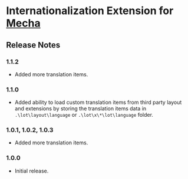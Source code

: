 Internationalization Extension for [Mecha](https://github.com/mecha-cms/mecha)
==============================================================================

Release Notes
-------------

### 1.1.2

 - Added more translation items.

### 1.1.0

 - Added ability to load custom translation items from third party layout and extensions by storing the translation items data in `.\lot\layout\language` or `.\lot\x\*\lot\language` folder.

### 1.0.1, 1.0.2, 1.0.3

 - Added more translation items.

### 1.0.0

 - Initial release.

